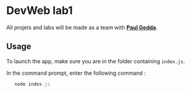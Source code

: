 # DevWeb lab1
All projets and labs will be made as a team with <a href = "https://github.com/EliottElek/">**Paul Gedda**</a>.
## Usage 
To launch the app, make sure you are in the folder containing ```index.js```.

In the command prompt, enter the following command :
```js
   node index.js
